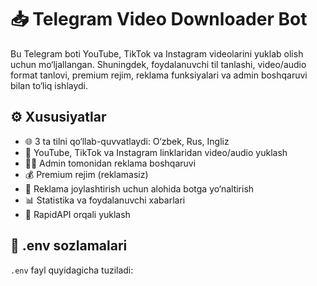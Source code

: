 # 📥 Telegram Video Downloader Bot

Bu Telegram boti YouTube, TikTok va Instagram videolarini yuklab olish uchun mo‘ljallangan. Shuningdek, foydalanuvchi til tanlashi, video/audio format tanlovi, premium rejim, reklama funksiyalari va admin boshqaruvi bilan to‘liq ishlaydi.

## ⚙️ Xususiyatlar

- 🌐 3 ta tilni qo‘llab-quvvatlaydi: O‘zbek, Rus, Ingliz
- 🔗 YouTube, TikTok va Instagram linklaridan video/audio yuklash
- 🧑‍💼 Admin tomonidan reklama boshqaruvi
- 💰 Premium rejim (reklamasiz)
- 📣 Reklama joylashtirish uchun alohida botga yo‘naltirish
- 📊 Statistika va foydalanuvchi xabarlari
- 🤖 RapidAPI orqali yuklash

## 🔑 .env sozlamalari

`.env` fayl quyidagicha tuziladi:

